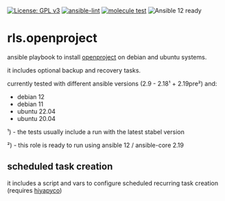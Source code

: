 [![License: GPL v3](https://img.shields.io/badge/License-GPL%20v3-blue.svg)](http://www.gnu.org/licenses/gpl-3.0)
[![ansible-lint](https://github.com/Rosa-Luxemburgstiftung-Berlin/rls.openproject/actions/workflows/lint.yml/badge.svg)](https://github.com/Rosa-Luxemburgstiftung-Berlin/rls.openproject/actions/workflows/lint.yml)
[![molecule test](https://github.com/Rosa-Luxemburgstiftung-Berlin/rls.openproject/actions/workflows/molecule.yml/badge.svg)](https://github.com/Rosa-Luxemburgstiftung-Berlin/rls.openproject/actions/workflows/molecule.yml)
![Ansible 12 ready](https://img.shields.io/badge/ansible_12-ready-green?logo=ansible&labelColor=black)


# rls.openproject
ansible playbook to install [openproject](https://www.openproject.org/) on debian and ubuntu systems.

it includes optional backup and recovery tasks.

currently tested with different ansible versions (2.9 - 2.18¹ + 2.19pre²) and:
 * debian 12
 * debian 11
 * ubuntu 22.04
 * ubuntu 20.04

¹) - the tests usually include a run with the latest stabel version

²) - this role is ready to run using ansible 12 / ansible-core 2.19

## scheduled task creation

it includes a script and vars to configure scheduled recurring task creation (requires [hiyapyco](https://github.com/zerwes/hiyapyco))
